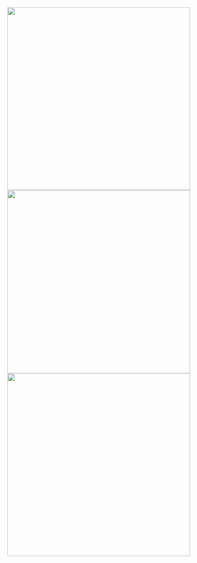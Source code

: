 <div align="center">
   <img width="425" src="https://github-readme-stats.vercel.app/api?username=IllustratedMan-code&show_icons=true&hide_rank=true&bg_color=272e33&text_color=d3c6aa&border_color=3c4841&title_color=e69875&icon_color=a7c080" />
</div>
<div align="center">
   <img width="425" src="https://github-readme-streak-stats.herokuapp.com/?user=illustratedman-code&theme=vue-dark&background=272e33&border=3c4841&ring=a7c080&ring=a7c080&currStreakLabel=a7c080&sideLabels=a7c080&sideNums=a7c080&currStreakNum=a7c080&fire=a7c080&dates=d3c6aa&stroke=d3c6aa"/>
</div>
<div align="center">
   <img width="425" src="https://github-readme-stats.vercel.app/api/top-langs/?username=illustratedman-code&theme=vue-dark&show_icons=true&layout=compact&bg_color=272e33&text_color=d3c6aa&border_color=3c4841&title_color=e69875&icon_color=a7c080&hide=css,javascript,scss,jupyter%20notebook,html,tex&langs_count=10" />
</div>
